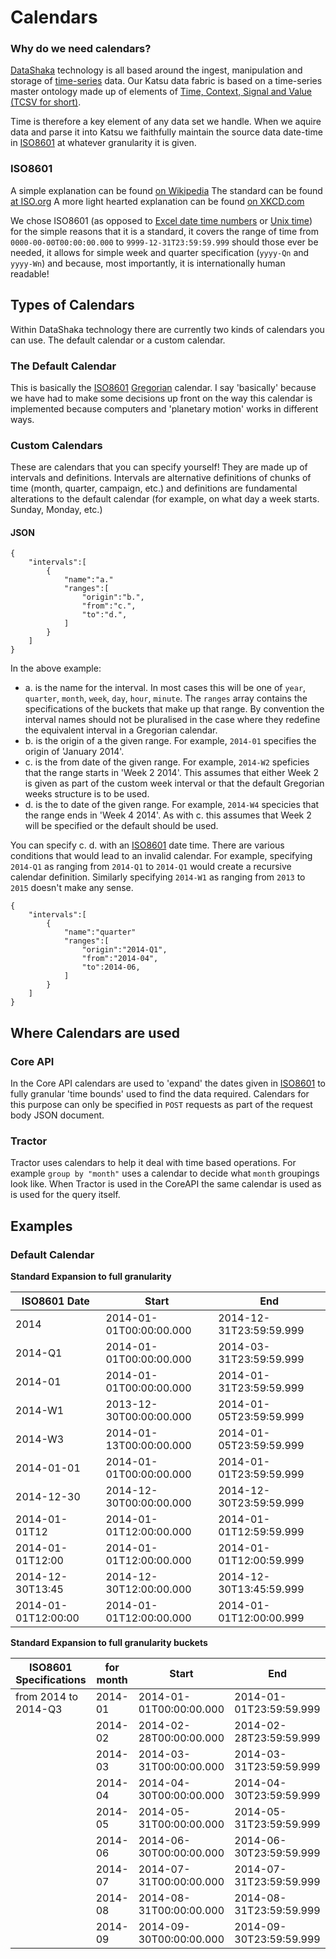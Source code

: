# Calendars

### <a id="why-cal">Why do we need calendars?</a>
[DataShaka](http://datashaka.com) technology is all based around the ingest, manipulation and storage of [time-series](http://en.wikipedia.org/wiki/Time_series) data. Our Katsu data fabric is based on a time-series master ontology made up of elements of [Time, Context, Signal and Value (TCSV for short)](http://www.datashaka.com/blog/techie/2013/11/what-is-tcsv).

Time is therefore a key element of any data set we handle. When we aquire data and parse it into Katsu we faithfully maintain the source data date-time in [ISO8601](#iso8601) at whatever granularity it is given.

### <a id="iso8601">ISO8601</a>
A simple explanation can be found [on Wikipedia](http://www.iso.org/iso/iso8601 "ISO8601 Wikipedia Articles")
The standard can be found [at ISO.org](http://www.iso.org/iso/iso8601 "Purchase the standard here")
A more light hearted explanation can be found [on XKCD.com](http://xkcd.com/1179/ "To be honest, this sealed the deal on why we use ISO8601")

We chose ISO8601 (as opposed to [Excel date time numbers](http://excelribbon.tips.net/T011337_How_Excel_Stores_Dates_and_Times.html) or [Unix time](http://en.wikipedia.org/wiki/Unix_time)) for the simple reasons that it is a standard, it covers the range of time from `0000-00-00T00:00:00.000` to `9999-12-31T23:59:59.999` should those ever be needed, it allows for simple week and quarter specification (`yyyy-Qn` and `yyyy-Wn`) and because, most importantly, it is internationally human readable!

## <a id="type-cal">Types of Calendars</a>
Within DataShaka technology there are currently two kinds of calendars you can use. The default calendar or a custom calendar.

### <a id="default-cal">The Default Calendar</a>
This is basically the [ISO8601](#iso8601) [Gregorian](http://en.wikipedia.org/wiki/Gregorian_calendar) calendar. I say 'basically' because we have had to make some decisions up front on the way this calendar is implemented because computers and 'planetary motion' works in different ways.

### <a id="custom-cal">Custom Calendars</a>
These are calendars that you can specify yourself! They are made up of intervals and definitions. Intervals are alternative definitions of chunks of time (month, quarter, campaign, etc.) and definitions are fundamental alterations to the default calendar (for example, on what day a week starts. Sunday, Monday, etc.)

#### <a id="customjson-cal">JSON</a>

    {
    	"intervals":[
    		{
    			"name":"a."
    			"ranges":[
    				"origin":"b.",
    				"from":"c.",
    				"to":"d.",
    			]
    		}
    	]
    }

In the above example:
 - a. is the name for the interval. In most cases this will be one of `year`, `quarter`, `month`, `week`, `day`, `hour`, `minute`. The `ranges` array contains the specifications of the buckets that make up that range. By convention the interval names should not be pluralised in the case where they redefine the equivalent interval in a Gregorian calendar.
 - b. is the origin of a the given range. For example, `2014-01` specifies the origin of 'January 2014'.
 - c. is the from date of the given range. For example, `2014-W2` speficies that the range starts in 'Week 2 2014'. This assumes that either Week 2 is given as part of the custom week interval or that the default Gregorian weeks structure is to be used.
 - d. is the to date of the given range. For example, `2014-W4` specicies that the range ends in 'Week 4 2014'. As with c. this assumes that Week 2 will be specified or the default should be used.

You can specify c. d. with an [ISO8601](#iso8601) date time. There are various conditions that would lead to an invalid calendar. For example, specifying `2014-Q1` as ranging from `2014-Q1` to `2014-Q1` would create a recursive calendar definition. Similarly specifying `2014-W1` as ranging from `2013` to `2015` doesn't make any sense.

    {
    	"intervals":[
    		{
    			"name":"quarter"
    			"ranges":[
    				"origin":"2014-Q1",
    				"from":"2014-04",
    				"to":2014-06,
    			]
    		}
    	]
    }


## <a id="where-cal">Where Calendars are used</a>

### <a id="coreapi-cal">Core API</a>
In the Core API calendars are used to 'expand' the dates given in [ISO8601](#iso8601) to fully granular 'time bounds' used to find the data required. Calendars for this purpose can only be specified in `POST` requests as part of the request body JSON document.

### <a id="tractor-cal">Tractor</a>
Tractor uses calendars to help it deal with time based operations. For example `group by "month"` uses a calendar to decide what `month` groupings look like. When Tractor is used in the CoreAPI the same calendar is used as is used for the query itself.

## <a id="examples-cal">Examples</a>

### Default Calendar

**Standard Expansion to full granularity**

| ISO8601 Date        | Start                   | End                     |
| ------------------- | ----------------------- | ----------------------- |
| 2014                | 2014-01-01T00:00:00.000 | 2014-12-31T23:59:59.999 |
| 2014-Q1             | 2014-01-01T00:00:00.000 | 2014-03-31T23:59:59.999 |
| 2014-01             | 2014-01-01T00:00:00.000 | 2014-01-31T23:59:59.999 |
| 2014-W1             | 2013-12-30T00:00:00.000 | 2014-01-05T23:59:59.999 |
| 2014-W3             | 2014-01-13T00:00:00.000 | 2014-01-05T23:59:59.999 |
| 2014-01-01          | 2014-01-01T00:00:00.000 | 2014-01-01T23:59:59.999 |
| 2014-12-30          | 2014-12-30T00:00:00.000 | 2014-12-30T23:59:59.999 |
| 2014-01-01T12       | 2014-01-01T12:00:00.000 | 2014-01-01T12:59:59.999 |
| 2014-01-01T12:00    | 2014-01-01T12:00:00.000 | 2014-01-01T12:00:59.999 |
| 2014-12-30T13:45    | 2014-12-30T12:00:00.000 | 2014-12-30T13:45:59.999 |
| 2014-01-01T12:00:00 | 2014-01-01T12:00:00.000 | 2014-01-01T12:00:00.999 |

**Standard Expansion to full granularity buckets**

| ISO8601 Specifications | for month          | Start                   | End                     |
| ---------------------- | ------------------ | ----------------------- | ----------------------- |
| from 2014 to 2014-Q3   | 2014-01            | 2014-01-01T00:00:00.000 | 2014-01-01T23:59:59.999 |
| 		                 | 2014-02            | 2014-02-28T00:00:00.000 | 2014-02-28T23:59:59.999 |
| 		                 | 2014-03            | 2014-03-31T00:00:00.000 | 2014-03-31T23:59:59.999 |
| 		                 | 2014-04            | 2014-04-30T00:00:00.000 | 2014-04-30T23:59:59.999 |
| 		                 | 2014-05            | 2014-05-31T00:00:00.000 | 2014-05-31T23:59:59.999 |
| 		                 | 2014-06            | 2014-06-30T00:00:00.000 | 2014-06-30T23:59:59.999 |
| 		                 | 2014-07            | 2014-07-31T00:00:00.000 | 2014-07-31T23:59:59.999 |
| 		                 | 2014-08            | 2014-08-31T00:00:00.000 | 2014-08-31T23:59:59.999 |
| 		                 | 2014-09            | 2014-09-30T00:00:00.000 | 2014-09-30T23:59:59.999 |
